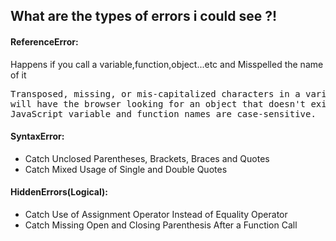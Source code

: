 ## What are the types of errors i could see ?!


#### ReferenceError: 
  Happens if you call a variable,function,object...etc and Misspelled the name of it 
<pre>Transposed, missing, or mis-capitalized characters in a variable or function name
will have the browser looking for an object that doesn't exist - and complain in the form of a reference error.
JavaScript variable and function names are case-sensitive.</pre>

#### SyntaxError:
<ul>
  <li>Catch Unclosed Parentheses, Brackets, Braces and Quotes </li>
  <li>Catch Mixed Usage of Single and Double Quotes </li>
</ul>
  
#### HiddenErrors(Logical):
 
<ul>
  <li>Catch Use of Assignment Operator Instead of Equality Operator</li>
  <li>Catch Missing Open and Closing Parenthesis After a Function Call </li>
</ul>
